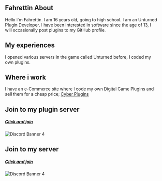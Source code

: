 ## Fahrettin About
Hello I'm Fahrettin. I am 16 years old, going to high school. I am an Unturned Plugin Developer. I have been interested in software since the age of 13, I will occasionally post plugins to my GitHub profile. 

## My experiences
I opened various servers in the game called Unturned before, I coded my own plugins.

## Where i work
I have an e-Commerce site where I code my own Digital Game Plugins and sell them for a cheap price;
[Cyber Plugins](https://cyberplugins.com/)

## Join to my plugin server
##### [Click and join](https://discord.gg/RrhXed6CEV)
![Discord Banner 4](https://discordapp.com/api/guilds/785185212770287616/widget.png?style=banner4)

## Join to my server
##### [Click and join](https://discord.gg/npGeCBCYHx)
![Discord Banner 4](https://discord.com/api/guilds/795767970894577684/widget.png?style=banner4)
